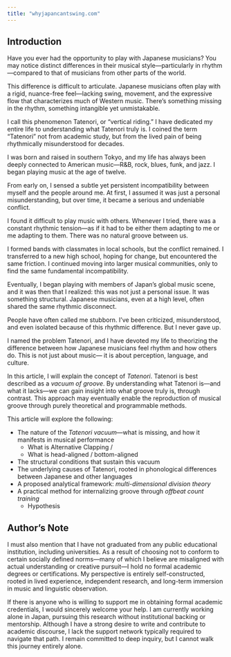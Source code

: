 ```yaml
---
title: "whyjapancantswing.com"
---
```


Introduction
----------------

Have you ever had the opportunity to play with Japanese musicians? You may notice distinct differences in their musical style—particularly in rhythm—compared to that of musicians from other parts of the world.

This difference is difficult to articulate. Japanese musicians often play with a rigid, nuance-free feel—lacking swing, movement, and the expressive flow that characterizes much of Western music. There’s something missing in the rhythm, something intangible yet unmistakable.

I call this phenomenon Tatenori, or “vertical riding.” I have dedicated my entire life to understanding what Tatenori truly is. I coined the term “Tatenori” not from academic study, but from the lived pain of being rhythmically misunderstood for decades.

I was born and raised in southern Tokyo, and my life has always been deeply connected to American music—R&B, rock, blues, funk, and jazz. I began playing music at the age of twelve.

From early on, I sensed a subtle yet persistent incompatibility between myself and the people around me. At first, I assumed it was just a personal misunderstanding, but over time, it became a serious and undeniable conflict.

I found it difficult to play music with others. Whenever I tried, there was a constant rhythmic tension—as if it had to be either them adapting to me or me adapting to them. There was no natural groove between us.

I formed bands with classmates in local schools, but the conflict remained. I transferred to a new high school, hoping for change, but encountered the same friction. I continued moving into larger musical communities, only to find the same fundamental incompatibility.

Eventually, I began playing with members of Japan’s global music scene, and it was then that I realized: this was not just a personal issue. It was something structural. Japanese musicians, even at a high level, often shared the same rhythmic disconnect.

People have often called me stubborn. I’ve been criticized, misunderstood, and even isolated because of this rhythmic difference. But I never gave up.

I named the problem Tatenori, and I have devoted my life to theorizing the difference between how Japanese musicians feel rhythm and how others do. This is not just about music— it is about perception, language, and culture.

In this article, I will explain the concept of *Tatenori*. Tatenori is best described as a *vacuum of groove*. By understanding what Tatenori is—and what it lacks—we can gain insight into what groove truly is, through contrast. This approach may eventually enable the reproduction of musical groove through purely theoretical and programmable methods.

This article will explore the following:


* The nature of the *Tatenori vacuum*—what is missing, and how it manifests in musical performance
    * What is Alternative Clapping / 
    * What is head-aligned / bottom-aligned
* The structural conditions that sustain this vacuum
* The underlying causes of Tatenori, rooted in phonological differences between Japanese and other languages
* A proposed analytical framework: *multi-dimensional division theory*
* A practical method for internalizing groove through *offbeat count training*
    * Hypothesis
       
Author’s Note
---------

I must also mention that I have not graduated from any public educational institution, including universities. As a result of choosing not to conform to certain socially defined norms—many of which I believe are misaligned with actual understanding or creative pursuit—I hold no formal academic degrees or certifications. My perspective is entirely self-constructed, rooted in lived experience, independent research, and long-term immersion in music and linguistic observation.

If there is anyone who is willing to support me in obtaining formal academic credentials, I would sincerely welcome your help. I am currently working alone in Japan, pursuing this research without institutional backing or mentorship. Although I have a strong desire to write and contribute to academic discourse, I lack the support network typically required to navigate that path. I remain committed to deep inquiry, but I cannot walk this journey entirely alone.
